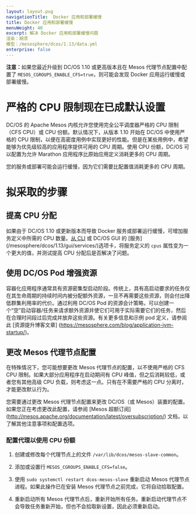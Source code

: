 ```yaml
---
layout: layout.pug
navigationTitle:  Docker 应用和部署缓慢
title: Docker 应用和部署缓慢
menuWeight: 40
excerpt: 解决 Docker 应用和部署缓慢问题
渲染：胡须
模型：/mesosphere/dcos/1.13/data.yml
enterprise: false
---
```


<p class="message--note"><strong>注意：</strong>如果您最近升级到 DC/OS 1.10 或更高版本且在 Mesos 代理节点配置中配置了 <code>MESOS_CGROUPS_ENABLE_CFS=true</code>，则可能会发现 Docker 应用运行缓慢或部署缓慢。</p>

# 严格的 CPU 限制现在已成默认设置

DC/OS 的 Apache Mesos 内核允许您使用完全公平调度器严格的 CPU 限制（CFS CPU）或 CPU 份额。默认情况下，从版本 1.10 开始在 DC/OS 中使用严格的 CPU 限制，以便在高密度用例中实现更好的性能。但是在某些用例中，希望能够为优先级较高的应用程序提供可用的 CPU 周期。使用 CPU 份额，DC/OS 可以配置为允许 Marathon 应用程序比原始应用定义消耗更多的 CPU 周期。

您的服务或部署可能会运行缓慢，因为它们需要比配置值消耗更多的 CPU 周期。

# 拟采取的步骤

## 提高 CPU 分配

如果由于 DC/OS  1.10 或更新版本而导致 Docker 服务或部署运行缓慢，可增加服务定义中所需的 CPU 数量。[从 CLI](/mesosphere/dcos/1.13/deploying-services/update-user-service/) 或 DC/OS GUI 的 [服务] (/mesosphere/dcos/1.13/gui/services/)选项卡，将服务定义的 `cpus` 属性变为一个更大的值，并测试提高 CPU 分配后是否解决了问题。

## 使用 DC/OS Pod 增强资源

容器化应用程序通常具有资源密集型启动阶段。传统上，具有高启动要求的任务仅在其生命周期的持续时间内被分配额外资源，一旦不再需要这些资源，则会付出降低群集利用率的代价。通过利用 DC/OS Pod 的资源会计策略，可以创建一个“空”启动容器/任务来请求额外资源并使它们可用于实际需要它们的任务，然后在合理时间段过后完成并放弃这些资源。有关更多信息和示例 pod 定义，请参阅此 [资源提升博客文章] (https://mesosphere.com/blog/application-jvm-startup/)。

## 更改 Mesos 代理节点配置

在特殊情况下，您可能想要更改 Mesos 代理节点的配置，以不使用严格的 CFS CPU 限制。如果大部分应用程序在启动期间有 CPU 峰值，但之后消耗较低，或者您有其他高级 CPU 负载，则考虑这一点。只有在不需要严格的 CPU 分离时，才能更改默认行为。

您需要通过更改 Mesos 代理节点配置来更改 DC/OS（或 Mesos）装置的配置。如果您正在考虑更改此配置，请参阅 [Mesos 超额订阅] (http://mesos.apache.org/documentation/latest/oversubscription/) 文档，以了解其他注意事项和配置选项。

### 配置代理以使用 CPU 份额

1. 创建或修改每个代理节点上的文件 `/var/lib/dcos/mesos-slave-common`。

1. 添加或设置行 `MESOS_CGROUPS_ENABLE_CFS=false`。

1. 使用 `sudo systemctl restart dcos-mesos-slave` 重新启动 Mesos 代理节点进程。如果此操作已在安装 Mesos 代理节点之前完成，它将自动拾取配置。

1. 重新启动所有 Mesos 代理节点后，重新开始所有任务。重新启动代理节点不会导致任务重新开始，但也不会拾取新设置，因此必须重新启动。

